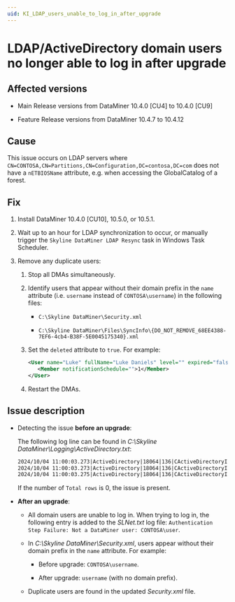 ```yaml
---
uid: KI_LDAP_users_unable_to_log_in_after_upgrade
---
```


# LDAP/ActiveDirectory domain users no longer able to log in after upgrade

## Affected versions

- Main Release versions from DataMiner 10.4.0 [CU4] to 10.4.0 [CU9]

- Feature Release versions from DataMiner 10.4.7 to 10.4.12

## Cause

This issue occurs on LDAP servers where `CN=CONTOSA,CN=Partitions,CN=Configuration,DC=contosa,DC=com` does not have a `nETBIOSName` attribute, e.g. when accessing the GlobalCatalog of a forest.

## Fix

1. Install DataMiner 10.4.0 [CU10], 10.5.0, or 10.5.1<!--RN 41143-->.

1. Wait up to an hour for LDAP synchronization to occur, or manually trigger the `Skyline DataMiner LDAP Resync` task in Windows Task Scheduler.

1. Remove any duplicate users:

   1. Stop all DMAs simultaneously.

   1. Identify users that appear without their domain prefix in the `name` attribute (i.e. `username` instead of `CONTOSA\username`) in the following files:

      - `C:\Skyline DataMiner\Security.xml`

      - `C:\Skyline DataMiner\Files\SyncInfo\{DO_NOT_REMOVE_68EE4388-7EF6-4cb4-B38F-5E0045175340}.xml`

   1. Set the `deleted` attribute to `true`. For example:

      ```xml
      <User name="Luke" fullName="Luke Daniels" level="" expired="false" tel="" email="luke.daniels95@gmail.com" deleted="true" pagerNr="" twitter="" dcpUserName="" automaticallyAdded="true" isCca="false" domain="CONTOSA">
         <Member notificationSchedule="">1</Member>
      </User>
      ```

   1. Restart the DMAs.

## Issue description

- Detecting the issue **before an upgrade**:

  The following log line can be found in *C:\Skyline DataMiner\Logging\ActiveDirectory.txt*:

  ```txt
  2024/10/04 11:00:03.273|ActiveDirectory|18064|136|CActiveDirectoryInfo::ADQuery|DBG|0|Query:    (&(nCName=DC=us,DC=NFL,DC=NET)(nETBIOSName=*))
  2024/10/04 11:00:03.273|ActiveDirectory|18064|136|CActiveDirectoryInfo::ADQuery|DBG|0|Columns:  cn
  2024/10/04 11:00:03.275|ActiveDirectory|18064|136|CActiveDirectoryInfo::ADQuery|DBG|0|Duration: 0 ms, Total rows: 0, hr: 0x80072030
  ```

  If the number of `Total rows` is 0, the issue is present.

- **After an upgrade**:

  - All domain users are unable to log in. When trying to log in, the following entry is added to the *SLNet.txt* log file: `Authentication Step Failure: Not a DataMiner user: CONTOSA\user`.

  - In *C:\Skyline DataMiner\Security.xml*, users appear without their domain prefix in the `name` attribute. For example:

    - Before upgrade: `CONTOSA\username`.

    - After upgrade: `username` (with no domain prefix).

  - Duplicate users are found in the updated *Security.xml* file.
